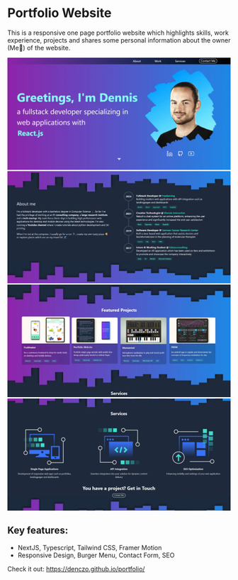 # Portfolio Website

This is a responsive one page portfolio website which highlights skills, work experience, projects and shares some personal information about the owner (Me👋) of the website.

![Desktop View](./public/images/portfolio_p1.webp?raw=true "Hero")
![Desktop View](./public/images/portfolio_p2.webp?raw=true "AboutMe")
![Desktop View](./public/images/portfolio_p3.webp?raw=true "Projects")
![Mobile View](./public/images/portfolio_p4.webp?raw=true "Services")

## Key features:

- NextJS, Typescript, Tailwind CSS, Framer Motion
- Responsive Design, Burger Menu, Contact Form, SEO

Check it out:
https://denczo.github.io/portfolio/
